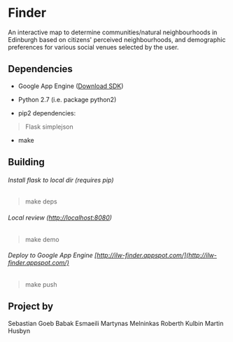 # Finder

An interactive map to determine communities/natural neighbourhoods in Edinburgh based on citizens' perceived neighbourhoods, and demographic preferences for various social venues selected by the user.

## Dependencies

* Google App Engine ([Download SDK](https://developers.google.com/appengine/downloads#Google_App_Engine_SDK_for_Python))

* Python 2.7 (i.e. package python2)

* pip2 dependencies:
> Flask
> simplejson

* make

## Building

###### Install flask to local dir (requires pip)
> make deps

###### Local review ([http://localhost:8080](http://localhost:8080))
> make demo

###### Deploy to Google App Engine [http://ilw-finder.appspot.com/](http://ilw-finder.appspot.com/)
> make push


## Project by

Sebastian Goeb
Babak Esmaeili
Martynas Melninkas
Roberth Kulbin
Martin Husbyn
